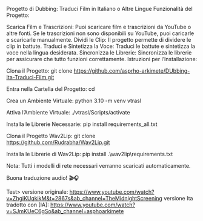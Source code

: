 Progetto di Dubbing: Traduci Film in Italiano o Altre Lingue
Funzionalità del Progetto:

Scarica Film e Trascrizioni: Puoi scaricare film e trascrizioni da YouTube o altre fonti. Se le trascrizioni non sono disponibili su YouTube, puoi caricarle e scaricarle manualmente.
Dividi le Clip: Il progetto permette di dividere le clip in battute.
Traduci e Sintetizza la Voce: Traduci le battute e sintetizza la voce nella lingua desiderata.
Sincronizza le Librerie: Sincronizza le librerie per assicurare che tutto funzioni correttamente.
Istruzioni per l’Installazione:

Clona il Progetto:
git clone https://github.com/asprho-arkimete/DUbbing-Ita-Traduci-Film.git

Entra nella Cartella del Progetto:
cd <cartella progetto>

Crea un Ambiente Virtuale:
python 3.10 -m venv vtrasl

Attiva l’Ambiente Virtuale:
./vtrasl/Scripts/activate

Installa le Librerie Necessarie:
pip install requirements_all.txt

Clona il Progetto Wav2Lip:
git clone https://github.com/Rudrabha/Wav2Lip.git

Installa le Librerie di Wav2Lip:
pip install .\wav2lip\requirements.txt

Nota: Tutti i modelli di rete necessari verranno scaricati automaticamente.

Buona traduzione audio! 🎬🎧

Test>
      versione originale: https://www.youtube.com/watch?v=ZhgiKUqkikM&t=2867s&ab_channel=TheMidnightScreening
      versione Ita tradotto con [IA]: https://www.youtube.com/watch?v=SJmKUeC6gSo&ab_channel=asphoarkimete




